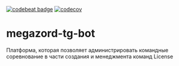 [![codebeat badge](https://codebeat.co/badges/8c4d77ac-465a-42c3-a5fe-05a5224c0dac)](https://codebeat.co/projects/github-com-open-cu-megazord-tg-bot-main)
[![codecov](https://codecov.io/gh/open-cu/megazord-tg-bot/graph/badge.svg?token=G0X8OIJB5L)](https://codecov.io/gh/open-cu/megazord-tg-bot)


# megazord-tg-bot
Платформа, которая позволяет администрировать командные соревнование в части создания и менеджмента команд  License
